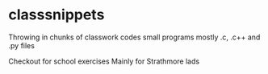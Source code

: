 # classsnippets
Throwing in chunks of classwork codes
small programs mostly .c, .c++ and .py files 

Checkout for school exercises
Mainly for Strathmore lads

